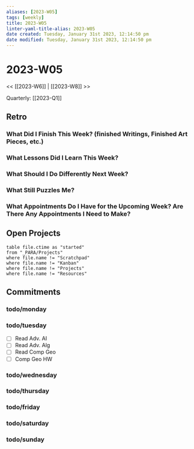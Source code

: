 ```yaml
---
aliases: [2023-W05]
tags: [weekly]
title: 2023-W05
linter-yaml-title-alias: 2023-W05
date created: Tuesday, January 31st 2023, 12:14:50 pm
date modified: Tuesday, January 31st 2023, 12:14:50 pm
---
```


# 2023-W05

<< [[2023-W6]] | [[2023-W8]] >>

Quarterly:  [[2023-Q1]]


## Retro

### What Did I Finish This Week? (finished Writings, Finished Art Pieces, etc.)

### What Lessons Did I Learn This Week?

### What Should I Do Differently Next Week?

### What Still Puzzles Me?

### What Appointments Do I Have for the Upcoming Week? Are There Any Appointments I Need to Make?

## Open Projects

```dataview
table file.ctime as "started"
from "_PARA/Projects"
where file.name != "Scratchpad"
where file.name != "Kanban"
where file.name != "Projects"
where file.name != "Resources"
```
## Commitments

### todo/monday

### todo/tuesday
- [ ] Read Adv. AI
- [ ] Read Adv. Alg
- [ ] Read Comp Geo
- [ ] Comp Geo HW

### todo/wednesday


### todo/thursday


### todo/friday


### todo/saturday


### todo/sunday